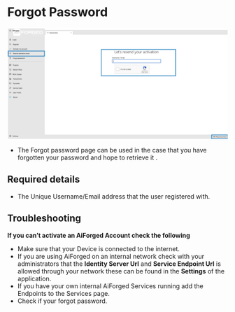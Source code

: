 # Forgot Password

![](<.gitbook/assets/7 (1) (2).png>)

* The Forgot password page can be used in the case that you have forgotten your password and hope to retrieve it .

## Required details

* The Unique Username/Email address that the user registered with.

## Troubleshooting

**If you can’t activate an AiForged Account check the following**

* Make sure that your Device is connected to the internet.
* If you are using AiForged on an internal network check with your administrators that the **Identity Server Url** and **Service Endpoint Url** is allowed through your network these can be found in the **Settings** of the application.
* If you have your own internal AiForged Services running add the Endpoints to the Services page.
* Check if your forgot password.
